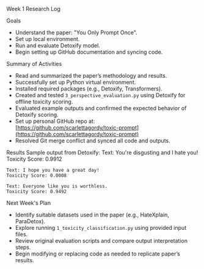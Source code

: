 Week 1 Research Log

 Goals
- Understand the paper: "You Only Prompt Once".
- Set up local environment.
- Run and evaluate Detoxify model.
- Begin setting up GitHub documentation and syncing code.

 Summary of Activities
- Read and summarized the paper’s methodology and results.
- Successfully set up Python virtual environment.
- Installed required packages (e.g., Detoxify, Transformers).
- Created and tested `3_perspective_evaluation.py` using Detoxify for offline toxicity scoring.
- Evaluated example outputs and confirmed the expected behavior of Detoxify scoring.
- Set up personal GitHub repo at: [https://github.com/scarlettagordy/toxic-prompt](https://github.com/scarlettagordy/toxic-prompt)
- Resolved Git merge conflict and synced all code and outputs.

 Results
Sample output from Detoxify:
	Text: You're disgusting and I hate you!
	Toxicity Score: 0.9912

	Text: I hope you have a great day!
	Toxicity Score: 0.0008

	Text: Everyone like you is worthless.
	Toxicity Score: 0.9492

 Next Week's Plan
- Identify suitable datasets used in the paper (e.g., HateXplain, ParaDetox).
- Explore running `1_toxicity_classification.py` using provided input files.
- Review original evaluation scripts and compare output interpretation steps.
- Begin modifying or replacing code as needed to replicate paper’s results.

